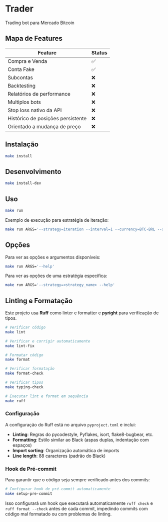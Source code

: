 # Trader

Trading bot para Mercado Bitcoin


## Mapa de Features
| Feature                             | Status |
|-------------------------------------|--------|
| Compra e Venda                      | ✅     |
| Conta Fake                          | ✅     |
| Subcontas                           | ❌     |
| Backtesting                         | ❌     |
| Relatórios de performance           | ❌     |
| Multiplos bots                      | ❌     |
| Stop loss nativo da API             | ❌     |
| Histórico de posições persistente   | ❌     |
| Orientado a mudança de preço        | ❌     |

## Instalação
```bash
make install
```


## Desenvolvimento
```bash
make install-dev
```

## Uso
```bash
make run
```
Exemplo de execução para estratégia de iteração:
```bash
make run ARGS='--strategy=iteration --interval=1 --currency=BTC-BRL --sell-on-iteration=10 --fake'
```

## Opções
Para ver as opções e argumentos disponíveis:
```bash
make run ARGS='--help'
```

Para ver as opções de uma estratégia específica:
```bash
make run ARGS='--strategy=<strategy_name> --help'
```


## Linting e Formatação
Este projeto usa **Ruff** como linter e formatter e **pyright** para verificação de tipos.

```bash
# Verificar código
make lint

# Verificar e corrigir automaticamente
make lint-fix

# Formatar código
make format

# Verificar formatação
make format-check

# Verificar tipos
make typing-check

# Executar lint e format em sequência
make ruff
```

### Configuração

A configuração do Ruff está no arquivo `pyproject.toml` e inclui:

- **Linting**: Regras do pycodestyle, Pyflakes, isort, flake8-bugbear, etc.
- **Formatting**: Estilo similar ao Black (aspas duplas, indentação com espaços)
- **Import sorting**: Organização automática de imports
- **Line length**: 88 caracteres (padrão do Black)

### Hook de Pré-commit

Para garantir que o código seja sempre verificado antes dos commits:

```bash
# Configurar hook de pré-commit automaticamente
make setup-pre-commit
```

Isso configurará um hook que executará automaticamente `ruff check` e `ruff format --check` antes de cada commit, impedindo commits com código mal formatado ou com problemas de linting.
